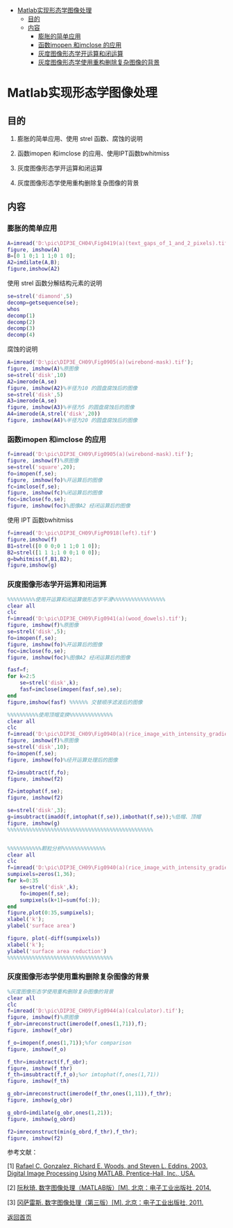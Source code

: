 - [Matlab实现形态学图像处理](#matlab实现形态学图像处理)
  - [目的](#目的)
  - [内容](#内容)
    - [膨胀的简单应用](#膨胀的简单应用)
    - [函数imopen 和imclose 的应用](#函数imopen-和imclose-的应用)
    - [灰度图像形态学开运算和闭运算](#灰度图像形态学开运算和闭运算)
    - [灰度图像形态学使用重构删除复杂图像的背景](#灰度图像形态学使用重构删除复杂图像的背景)


# Matlab实现形态学图像处理

## 目的

1. 膨胀的简单应用、使用 strel 函数、腐蚀的说明

2. 函数imopen 和imclose 的应用、使用IPT函数bwhitmiss

3. 灰度图像形态学开运算和闭运算

4. 灰度图像形态学使用重构删除复杂图像的背景

## 内容

### 膨胀的简单应用

```matlab
A=imread('D:\pic\DIP3E_CH04\Fig0419(a)(text_gaps_of_1_and_2_pixels).tif');
figure, imshow(A)
B=[0 1 0;1 1 1;0 1 0];
A2=imdilate(A,B);
figure,imshow(A2)
```

使用 strel 函数分解结构元素的说明

```matlab
se=strel('diamond',5)
decomp=getsequence(se);
whos
decomp(1)
decomp(2)
decomp(3)
decomp(4)
```

腐蚀的说明

```matlab
A=imread('D:\pic\DIP3E_CH09\Fig0905(a)(wirebond-mask).tif');
figure, imshow(A)%原图像
se=strel('disk',10)
A2=imerode(A,se)
figure, imshow(A2)%半径为10 的圆盘腐蚀后的图像
se=strel('disk',5)
A3=imerode(A,se)
figure, imshow(A3)%半径为5 的圆盘腐蚀后的图像
A4=imerode(A,strel('disk',20))
figure, imshow(A4)%半径为20 的圆盘腐蚀后的图像
```

### 函数imopen 和imclose 的应用

```matlab
f=imread('D:\pic\DIP3E_CH09\Fig0905(a)(wirebond-mask).tif');
figure, imshow(f)%原图像
se=strel('square',20);
fo=imopen(f,se);
figure, imshow(fo)%开运算后的图像
fc=imclose(f,se);
figure, imshow(fc)%闭运算后的图像
foc=imclose(fo,se);
figure, imshow(foc)%图像A2 经闭运算后的图像
```

使用 IPT 函数bwhitmiss

```matlab
f=imread('D:\pic\DIP3E_CH09\FigP0918(left).tif')
figure,imshow(f)
B1=strel([0 0 0;0 1 1;0 1 0]);
B2=strel([1 1 1;1 0 0;1 0 0]);
g=bwhitmiss(f,B1,B2);
figure,imshow(g)
```

### 灰度图像形态学开运算和闭运算

```matlab
%%%%%%%%%使用开运算和闭运算做形态学平滑%%%%%%%%%%%%%%%%%
clear all
clc
f=imread('D:\pic\DIP3E_CH09\Fig0941(a)(wood_dowels).tif');
figure, imshow(f)%原图像
se=strel('disk',5);
fo=imopen(f,se);
figure, imshow(fo)%开运算后的图像
foc=imclose(fo,se);
figure, imshow(foc)%图像A2 经闭运算后的图像

fasf=f;
for k=2:5
    se=strel('disk',k);
    fasf=imclose(imopen(fasf,se),se);
end
figure,imshow(fasf) %%%%%% 交替顺序滤波后的图像

%%%%%%%%%%使用顶帽变换%%%%%%%%%%%%%%
clear all
clc
f=imread('D:\pic\DIP3E_CH09\Fig0940(a)(rice_image_with_intensity_gradient).tif');
figure, imshow(f)%原图像
se=strel('disk',10);
fo=imopen(f,se);
figure, imshow(fo)%经开运算处理后的图像

f2=imsubtract(f,fo);
figure, imshow(f2)

f2=imtophat(f,se);
figure, imshow(f2)

se=strel('disk',3);
g=imsubtract(imadd(f,imtophat(f,se)),imbothat(f,se));%低帽、顶帽
figure, imshow(g)
%%%%%%%%%%%%%%%%%%%%%%%%%%%%%%%%%%%%%%%%%%%%%%%


%%%%%%%%%%%颗粒分析%%%%%%%%%%%%%%
clear all
clc
f=imread('D:\pic\DIP3E_CH09\Fig0940(a)(rice_image_with_intensity_gradient).tif');
sumpixels=zeros(1,36);
for k=0:35
    se=strel('disk',k);
    fo=imopen(f,se);
    sumpixels(k+1)=sum(fo(:));
end
figure,plot(0:35,sumpixels);
xlabel('k');
ylabel('surface area')

figure, plot(-diff(sumpixels))
xlabel('k');
ylabel('surface area reduction')
%%%%%%%%%%%%%%%%%%%%%%%%%%%%%%%%%%
```

### 灰度图像形态学使用重构删除复杂图像的背景

```matlab
%灰度图像形态学使用重构删除复杂图像的背景
clear all
clc
f=imread('D:\pic\DIP3E_CH09\Fig0944(a)(calculator).tif');
figure, imshow(f)%原图像
f_obr=imreconstruct(imerode(f,ones(1,71)),f);
figure, imshow(f_obr)

f_o=imopen(f,ones(1,71));%for comparison
figure, imshow(f_o)

f_thr=imsubtract(f,f_obr);
figure, imshow(f_thr)
f_th=imsubtract(f,f_o);%or imtophat(f,ones(1,71))
figure, imshow(f_th)

g_obr=imreconstruct(imerode(f_thr,ones(1,11)),f_thr);
figure, imshow(g_obr)

g_obrd=imdilate(g_obr,ones(1,21));
figure, imshow(g_obrd)

f2=imreconstruct(min(g_obrd,f_thr),f_thr);
figure, imshow(f2)
```

参考文献：

[1] [Rafael C. Gonzalez, Richard E. Woods, and Steven L. Eddins. 2003. Digital Image Processing Using MATLAB. Prentice-Hall, Inc., USA.](https://github.com/timerring/digital-image-processing-matlab/blob/main/reference/Digital_Image_Processing_Using_Matlab.pdf)

[2] [阮秋琦. 数字图像处理（MATLAB版）[M]. 北京：电子工业出版社, 2014.](https://github.com/timerring/digital-image-processing-matlab/blob/main/reference/Digital_Image_Processing_(MATLAB_version).pdf)

[3] [冈萨雷斯. 数字图像处理（第三版）[M]. 北京：电子工业出版社, 2011.](https://github.com/timerring/digital-image-processing-matlab/blob/main/reference/Digital_Image_Processing_(Third_Edition).pdf)

[返回首页](https://github.com/timerring/digital-image-processing-matlab)